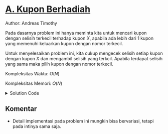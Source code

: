 # [A. Kupon Berhadiah](https://tlx.toki.id/courses/competitive/chapters/03/problems/A)

Author: Andreas Timothy

Pada dasarnya problem ini hanya meminta kita untuk mencari kupon dengan selisih terkecil terhadap kupon $X$, apabila ada lebih dari 1 kupon yang memenuhi keluarkan kupon dengan nomor terkecil.

Untuk menyelesaikan problem ini, kita cukup mengecek selisih setiap kupon dengan kupon $X$ dan mengambil selisih yang terkcil. Apabila terdapat selisih yang sama maka pilih kupon dengan nomor terkecil.

Kompleksitas Waktu: $O(N)$

Kompleksitas Memori: $O(N)$

<details>
  <summary>Solution Code</summary>

```c++
#include <bits/stdc++.h>
using namespace std;

int n, x, pemenang, a[1005];

int main() {
  cin >> n >> x;
  for (int i = 1; i <= n; i++) {
    cin >> a[i];
    if (i == 1) {
      // inisialisiasi kupon pertama sebagai pemenang
      pemenang = i;
    } else {
      if (abs(a[i] - x) < abs(a[pemenang] - x) ||
          (abs(a[i] - x) == abs(a[pemenang] - x) && a[i] < a[pemenang])) {
        pemenang = i;
      }
    }
  }
  cout << a[pemenang] << '\n';
}
```

</details>

## Komentar

- Detail implementasi pada problem ini mungkin bisa bervariasi, tetapi pada intinya sama saja.
